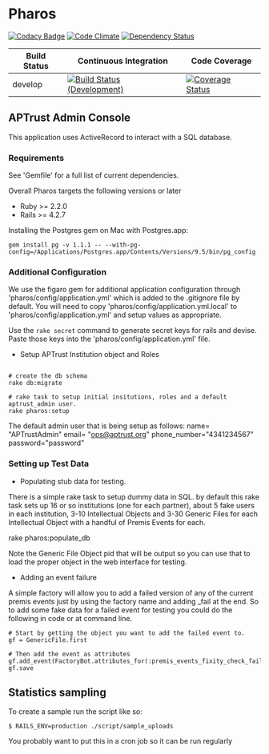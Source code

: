 # Pharos

[![Codacy Badge](https://api.codacy.com/project/badge/Grade/5d37b48c4c5547cca0c9c61a5887f589)](https://www.codacy.com/app/cdahlhausen/pharos?utm_source=github.com&amp;utm_medium=referral&amp;utm_content=APTrust/pharos&amp;utm_campaign=Badge_Grade)
[![Code Climate](https://codeclimate.com/github/APTrust/pharos.png)](https://codeclimate.com/github/APTrust/pharos.png?branch=develop)
[![Dependency Status](https://gemnasium.com/badges/github.com/APTrust/pharos.svg)](https://gemnasium.com/github.com/APTrust/pharos)

Build Status | Continuous Integration | Code Coverage
--- | --- | ---
develop | [![Build Status (Development)](https://travis-ci.org/APTrust/pharos.png?branch=develop)](https://travis-ci.org/APTrust/pharos) | [![Coverage Status](https://coveralls.io/repos/github/APTrust/pharos/badge.svg?branch=develop)](https://coveralls.io/github/APTrust/pharos?branch=develop)

## APTrust Admin Console

This application uses ActiveRecord to interact with a SQL database.

### Requirements

See 'Gemfile' for a full list of current dependencies.

Overall Pharos targets the following versions or later

* Ruby >= 2.2.0
* Rails >= 4.2.7

Installing the Postgres gem on Mac with Postgres.app:

`gem install pg -v 1.1.1 -- --with-pg-config=/Applications/Postgres.app/Contents/Versions/9.5/bin/pg_config`

### Additional Configuration

We use the figaro gem for additional application configuration through 'pharos/config/application.yml' which is added
to the .gitignore file by default.  You will need to copy 'pharos/config/application.yml.local' to
'pharos/config/application.yml' and setup values as appropriate.

Use the ``` rake secret ``` command to generate secret keys for rails and devise.  Paste those keys into the 'pharos/config/application.yml' file.


* Setup APTrust Institution object and Roles

````

# create the db schema
rake db:migrate

# rake task to setup initial insitutions, roles and a default aptrust_admin user.
rake pharos:setup
````

The default admin user that is being setup as follows:
    name= "APTrustAdmin"
    email= "ops@aptrust.org"
    phone_number="4341234567"
    password="password"

### Setting up Test Data

* Populating stub data for testing.

There is a simple rake task to setup dummy data in SQL. by default this rake task sets up 16 or so institutions
(one for each partner), about 5 fake users in each institution, 3-10 Intellectual Objects and 3-30 Generic Files for
each Intellectual Object with a handful of Premis Events for each.

rake pharos:populate_db

Note the Generic File Object pid that will be output so you can use that to load the proper object in the web
interface for testing.

*  Adding an event failure

A simple factory will allow you to add a failed version of any of the current premis events just by
using the factory name and adding _fail at the end.  So to add some fake data for a failed event for
testing you could do the following in code or at command line.

````
# Start by getting the object you want to add the failed event to.
gf = GenericFile.first

# Then add the event as attributes
gf.add_event(FactoryBot.attributes_for(:premis_events_fixity_check_fail))
gf.save
````
## Statistics sampling
To create a sample run the script like so:
```
$ RAILS_ENV=production ./script/sample_uploads
```
You probably want to put this in a cron job so it can be run regularly
